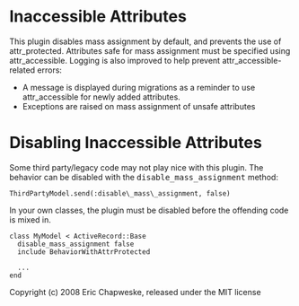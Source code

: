 Inaccessible Attributes
=======================

This plugin disables mass assignment by default, and prevents the use of attr\_protected. Attributes safe for mass assignment must be specified using attr\_accessible. Logging is also improved to help prevent attr\_accessible-related errors:

* A message is displayed during migrations as a reminder to use attr\_accessible for newly added attributes.
* Exceptions are raised on mass assignment of unsafe attributes

Disabling Inaccessible Attributes
=================================
Some third party/legacy code may not play nice with this plugin.
The behavior can be disabled with the <tt>disable\_mass\_assignment</tt> method:

    ThirdPartyModel.send(:disable\_mass\_assignment, false)

In your own classes, the plugin must be disabled before the offending code is mixed in.

    class MyModel < ActiveRecord::Base
      disable_mass_assignment false
      include BehaviorWithAttrProtected 

      ...
    end

Copyright (c) 2008 Eric Chapweske, released under the MIT license
